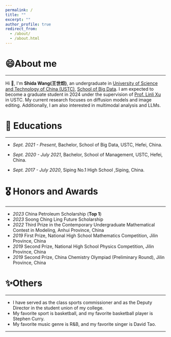 ```yaml
---
permalink: /
title: ""
excerpt: ""
author_profile: true
redirect_from: 
  - /about/
  - /about.html
---
```


# 😄About me
---

Hi 👋, I'm **Shida Wang(王世炟)**, an undergraduate in [University of Science and Technology of China (USTC)](https://www.ustc.edu.cn/), [School of Big Data](http://sds.ustc.edu.cn/main.htm). I am expected to become a graduate student in 2024 under the supervision of [Prof. Linli Xu](http://staff.ustc.edu.cn/~linlixu/) in USTC. My current research focuses on diffusion models and image editing. Additionally, I am also interested in multimodal analysis and LLMs.

# 📖 Educations
---
- *Sept. 2021 - Present*, Bachelor, School of Big Data, USTC, Hefei, China.

- *Sept. 2020 - July 2021*, Bachelor, School of Management, USTC, Hefei, China.

- *Sept. 2017 - July 2020*, Siping No.1 High School ,Siping, China.

# 🎖 Honors and Awards
---

- *2023* China Petroleum Scholarship (**Top 1**)
- *2023* Soong Ching Ling Future Scholarship
- *2022* Third Prize in the Contemporary Undergraduate Mathematical Contest in Modeling, Anhui Province, China
- *2019* First Prize, National High School Mathematics Competition, Jilin Province, China
- *2019* Second Prize, National High School Physics Competition, Jilin Province, China
- *2019* Second Prize, China Chemistry Olympiad (Preliminary Round), Jilin Province, China


# ✨Others
---

- I have served as the class sports commissioner and as the Deputy Director in the student union of my college.
- My favorite sport is basketball, and my favorite basketball player is Stephen Curry.
- My favorite music genre is R&B, and my favorite singer is David Tao.

---

<script> document.write("Last modifid at: "+document.lastModified+"" ) </script>